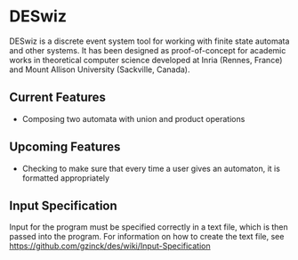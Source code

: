 # DESwiz

DESwiz is a discrete event system tool for working with finite state automata
and other systems. It has been designed as proof-of-concept for academic works
in theoretical computer science developed at Inria (Rennes, France) and Mount
Allison University (Sackville, Canada).

## Current Features

- Composing two automata with union and product operations

## Upcoming Features

- Checking to make sure that every time a user gives an automaton, it is
formatted appropriately

## Input Specification

Input for the program must be specified correctly in a text file, which is then passed into the program. For information on how to create the text file, see https://github.com/gzinck/des/wiki/Input-Specification
